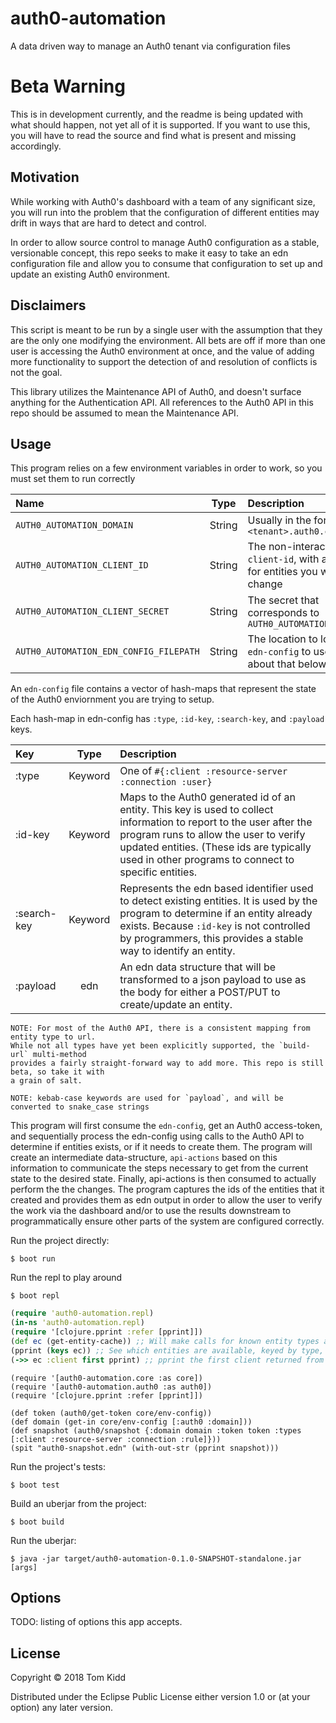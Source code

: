 # auth0-automation

A data driven way to manage an Auth0 tenant via configuration files

# Beta Warning

This is in development currently, and the readme is being updated with what should happen, not yet all of
it is supported. If you want to use this, you will have to read the source and find what is present and
missing accordingly.

## Motivation

While working with Auth0's dashboard with a team of any significant size, you will run into the problem
that the configuration of different entities may drift in ways that are hard to detect and control.

In order to allow source control to manage Auth0 configuration as a stable, versionable concept, this repo
seeks to make it easy to take an edn configuration file and allow you to consume that configuration to set
up and update an existing Auth0 environment.

## Disclaimers

This script is meant to be run by a single user with the assumption that they are the only one modifying the
environment. All bets are off if more than one user is accessing the Auth0 environment at once, and the value of
adding more functionality to support the detection of and resolution of conflicts is not the goal.

This library utilizes the Maintenance API of Auth0, and doesn't surface anything for the Authentication API.
All references to the Auth0 API in this repo should be assumed to mean the Maintenance API.

## Usage

This program relies on a few environment variables in order to work, so you must set them to run correctly

| Name | Type |  Description |
|:-----|:----:|:-------------|
| `AUTH0_AUTOMATION_DOMAIN` | String | Usually in the form of `<tenant>.auth0.com` |
| `AUTH0_AUTOMATION_CLIENT_ID` | String | The non-interactive `client-id`, with all scopes for entities you wish to change |
| `AUTH0_AUTOMATION_CLIENT_SECRET` | String | The secret that corresponds to `AUTH0_AUTOMATION_CLIENT_ID` |
| `AUTH0_AUTOMATION_EDN_CONFIG_FILEPATH` | String | The location to look for the `edn-config` to use, more about that below |

An `edn-config` file contains a vector of hash-maps that represent the state of the Auth0 enviornment you are
trying to setup.

Each hash-map in edn-config has `:type`, `:id-key`, `:search-key`, and `:payload` keys.

| Key | Type | Description |
|:----|:----:|:------------|
| :type | Keyword | One of `#{:client :resource-server :connection :user}` |
| :id-key | Keyword | Maps to the Auth0 generated id of an entity. This key is used to collect information to report to the user after the program runs to allow the user to verify updated entities. (These ids are typically used in other programs to connect to specific entities. |
| :search-key | Keyword | Represents the edn based identifier used to detect existing entities. It is used by the program to determine if an entity already exists. Because `:id-key` is not controlled by programmers, this provides a stable way to identify an entity.|
| :payload | edn | An edn data structure that will be transformed to a json payload to use as the body for either a POST/PUT to create/update an entity. |

```
NOTE: For most of the Auth0 API, there is a consistent mapping from entity type to url.
While not all types have yet been explicitly supported, the `build-url` multi-method
provides a fairly straight-forward way to add more. This repo is still beta, so take it with
a grain of salt.
```

```
NOTE: kebab-case keywords are used for `payload`, and will be converted to snake_case strings
```

This program will first consume the `edn-config`, get an Auth0 access-token, and sequentially process the
edn-config using calls to the Auth0 API to determine if entities exists, or if it needs to create them. The
program will create an intermediate data-structure, `api-actions` based on this information to communicate
the steps necessary to get from the current state to the desired state. Finally, api-actions is then consumed
to actually perform the the changes. The program captures the ids of the entities that it created and provides
them as edn output in order to allow the user to verify the work via the dashboard and/or to use the results
downstream to programmatically ensure other parts of the system are configured correctly.

Run the project directly:

    $ boot run

Run the repl to play around

    $ boot repl

```clojure
(require 'auth0-automation.repl)
(in-ns 'auth0-automation.repl)
(require '[clojure.pprint :refer [pprint]])
(def ec (get-entity-cache)) ;; Will make calls for known entity types and allow you to inspect them
(pprint (keys ec)) ;; See which entities are available, keyed by type, ie :client and :resource-server
(->> ec :client first pprint) ;; pprint the first client returned from the tenant
```

```
(require '[auth0-automation.core :as core])
(require '[auth0-automation.auth0 :as auth0])
(require '[clojure.pprint :refer [pprint]])

(def token (auth0/get-token core/env-config))
(def domain (get-in core/env-config [:auth0 :domain]))
(def snapshot (auth0/snapshot {:domain domain :token token :types [:client :resource-server :connection :rule]}))
(spit "auth0-snapshot.edn" (with-out-str (pprint snapshot)))
```

Run the project's tests:

    $ boot test

Build an uberjar from the project:

    $ boot build

Run the uberjar:

    $ java -jar target/auth0-automation-0.1.0-SNAPSHOT-standalone.jar [args]

## Options

TODO: listing of options this app accepts.

## License

Copyright © 2018 Tom Kidd

Distributed under the Eclipse Public License either version 1.0 or (at
your option) any later version.
